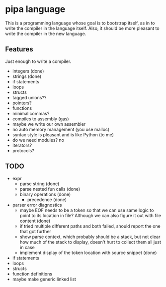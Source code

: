 # pipa language

This is a programming language whose goal is to bootstrap itself,
as in to write the compiler in the language itself.
Also, it should be more pleasant to write the compiler in the
new language.

## Features

Just enough to write a compiler.

* integers (done)
* strings (done)
* if statements
* loops
* structs
* tagged unions??
* pointers?
* functions
* minimal commas?
* compiles to assembly (gas)
* maybe we write our own assembler
* no auto memory management (you use malloc)
* syntax style is pleasant and is like Python (to me)
* do we need modules? no
* iterators?
* protocols?

## TODO

* expr
    * parse string (done)
    * parse nested fun calls (done)
    * binary operations (done)
        * precedence (done)
* parser error diagnostics
    * maybe EOF needs to be a token so that we can use same logic to point to its location in file? Although we can also figure it out with file content (done)
    * if tried multiple different paths and both failed, should report the one that got further
    * show parse context, which probably should be a stack, but not clear how much of
    the stack to display, doesn't hurt to collect them all just in case
    * implement display of the token location with source snippet (done)
* if statements
* loops
* structs
* function definitions
* maybe make generic linked list
